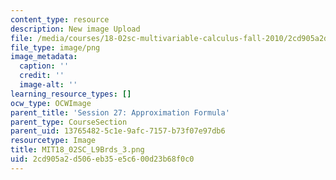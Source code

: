 ```yaml
---
content_type: resource
description: New image Upload
file: /media/courses/18-02sc-multivariable-calculus-fall-2010/2cd905a2d506eb35e5c600d23b68f0c0_MIT18_02SC_L9Brds_3.png
file_type: image/png
image_metadata:
  caption: ''
  credit: ''
  image-alt: ''
learning_resource_types: []
ocw_type: OCWImage
parent_title: 'Session 27: Approximation Formula'
parent_type: CourseSection
parent_uid: 13765482-5c1e-9afc-7157-b73f07e97db6
resourcetype: Image
title: MIT18_02SC_L9Brds_3.png
uid: 2cd905a2-d506-eb35-e5c6-00d23b68f0c0
---
```

